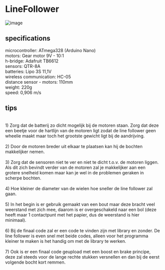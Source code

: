 # LineFollower
![image](https://user-images.githubusercontent.com/114825358/209218976-168dc312-c215-438f-8b81-d909546ab9aa.png)
<br />

## specifications
microcontroller: ATmega328 (Arduino Nano)
<br />
motors: Gear motor 9V - 10:1
<br />
h-bridge: Adafruit TB6612
<br />
sensors: QTR-8A
<br />
batteries: Lipo 3S 11,1V
<br />
wireless communication: HC-05
<br />
distance sensor - motors: 110mm
<br />
weight: 220g
<br />
speed: 0,906 m/s
<br />

## tips
<br />
1) Zorg dat de batterij zo dicht mogelijk bij de motoren staan. Zorg dat deze een beetje voor de hartlijn van de motoren ligt zodat de line follower geen wheelie maakt maar toch het grootste gewicht ligt bij de aandrijving.
<br />
<br />
2) Door de motoren breder uit elkaar te plaatsen kan hij de bochten makkelijker nemen.
<br />
<br />
3) Zorg dat de sensoren niet te ver en niet te dicht t.o.v. de motoren liggen. Als dit zich bevindt verder van de motoren zal je makkelijker aan een grotere snelheid komen maar kan je wel in de problemen geraken in scherpe bochten.
<br />
<br />
4) Hoe kleiner de diameter van de wielen hoe sneller de line follower zal gaan.
<br />
<br />
5) In het begin is er gebruik gemaakt van een bout maar deze bracht veel weerstand met zich mee, daarom is er overgeschakeld naar een bol (deze heeft maar 1 contactpunt met het papier, dus de weerstand is hier minimaal).
<br />
<br />
6) Bij de finaal code zal er een code te vinden zijn met library en zonder. De line follower is even snel met beide codes, alleen voor het programma kleiner te maken is het handig om met de library te werken.
<br />
<br />
7) Ook is er een finaal code geupload met een boost en brake principe, deze zal steeds voor de lange rechte stukken versnellen en dan bij de eerst volgende bocht kort remmen.
<br />
<br />
